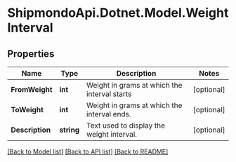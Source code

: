 # ShipmondoApi.Dotnet.Model.WeightInterval

## Properties

Name | Type | Description | Notes
------------ | ------------- | ------------- | -------------
**FromWeight** | **int** | Weight in grams at which the interval starts | [optional] 
**ToWeight** | **int** | Weight in grams at which the interval ends. | [optional] 
**Description** | **string** | Text used to display the weight interval. | [optional] 

[[Back to Model list]](../README.md#documentation-for-models) [[Back to API list]](../README.md#documentation-for-api-endpoints) [[Back to README]](../README.md)

